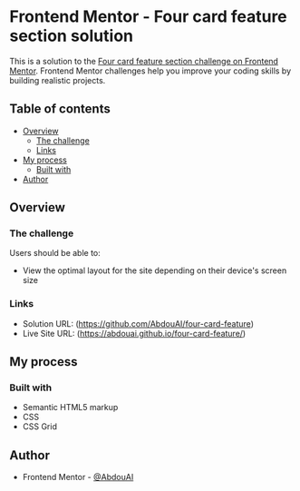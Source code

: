 # Frontend Mentor - Four card feature section solution

This is a solution to the [Four card feature section challenge on Frontend Mentor](https://www.frontendmentor.io/challenges/four-card-feature-section-weK1eFYK). Frontend Mentor challenges help you improve your coding skills by building realistic projects. 

## Table of contents

- [Overview](#overview)
  - [The challenge](#the-challenge)
  - [Links](#links)
- [My process](#my-process)
  - [Built with](#built-with)
- [Author](#author)

## Overview

### The challenge

Users should be able to:

- View the optimal layout for the site depending on their device's screen size


### Links

- Solution URL: (https://github.com/AbdouAI/four-card-feature)
- Live Site URL: (https://abdouai.github.io/four-card-feature/)

## My process

### Built with

- Semantic HTML5 markup
- CSS
- CSS Grid

## Author

- Frontend Mentor - [@AbdouAI](https://www.frontendmentor.io/profile/AbdouAI)
